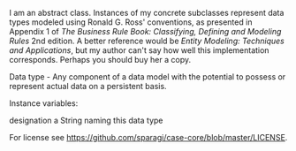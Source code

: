 I am an abstract class.  Instances of my concrete subclasses represent data types modeled using Ronald G. Ross' conventions, as presented in Appendix  1 of _The Business Rule Book: Classifying, Defining and Modeling Rules_ 2nd edition.  A better reference would be _Entity Modeling: Techniques and Applications_, but my author can't say how well this implementation corresponds.   Perhaps you should buy her a copy.

Data type - Any component of a data model with the potential to possess or represent actual data on a persistent basis.

Instance variables:

designation		a String naming this data type

For license see https://github.com/sparagi/case-core/blob/master/LICENSE. 
